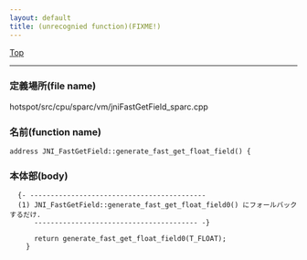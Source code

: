 ```yaml
---
layout: default
title: (unrecognied function)(FIXME!)
---
```

[Top](../index.html)

--- 
### 定義場所(file name)
hotspot/src/cpu/sparc/vm/jniFastGetField_sparc.cpp

### 名前(function name)
```
address JNI_FastGetField::generate_fast_get_float_field() {
```

### 本体部(body)
```
  {- -------------------------------------------
  (1) JNI_FastGetField::generate_fast_get_float_field0() にフォールバックするだけ.
      ---------------------------------------- -}

	  return generate_fast_get_float_field0(T_FLOAT);
	}
	
```



